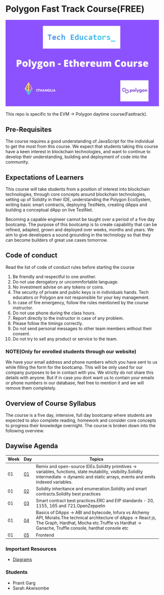 # Polygon Fast Track Course(FREE)

![Hero Img](https://github.com/Web3-courses/EVM_Polygon_Daytime/blob/main/PolygonEthereum_Course.jpg)

This repo is specific to the EVM -> Polygon daytime course(Fasttrack). 

## Pre-Requisites

The course requires a good understanding of JavaScript for the individual to get the most from this course. We expect that students taking this course have a keen interest in blockchain technologies, and want to continue to develop their understanding, building and deployment of code into the community.

## Expectations of Learners

This course will take students from a position of interest into blockchain technologies, through core concepts around blockchain technologies, setting up of Solidity in their IDE, understanding the Polygon EcoSystem, writing basic smart contracts, deploying TestNets, creating dApps and building a conceptual dApp on live TestNet. 

Becoming a capable engineer cannot be taught over a period of a five day bootcamp. The purpose of this bootcamp is to create capability that can be refined, adapted, grown and deployed over weeks, months and years. We aim to give developers a sound grounding in the technology so that they can become builders of great use cases tomorrow.

## Code of conduct

Read the list of code of conduct rules before starting the course

1. Be friendly and respectful to one another.
2. Do not use derogatory or uncommfortable language.
3. No investment advise on any tokens or coins.
4. The security of private and public keys is in individuals hands. Tech educators or Polygon are not responsible for your key management.
5. In case of fire emergency, follow the rules mentioned by the course instructor.
6. Do not use phone during the class hours.
7. Report directly to the instructor in case of any problem.
8. Please follow the timings correctly.
9. Do not send personal messages to other team members without their consent.
10. Do not try to sell any product or service to the team.


### NOTE(Only for enrolled students through our website)

We have your email address and phone numbers which you have sent to us while filling the form for the bootcamp. This will be only used for our company purposes to be in contact with you.
We strictly do not share this details with anyone. But if in case you dont want us to contain your emails or phone numbers in our database, feel free to mention it and
we will remove them completely. 


## Overview of Course Syllabus

The course is a five day, intensive, full day bootcamp where students are expected to also complete reading, homework and consider core concepts to progress their knowledge overnight. The course is broken down into the following overview.

## Daywise Agenda


| Week | Day | Topics |
| --- | --- | --- |
| 01 | [01](https://github.com/Web3-courses/Polygon_fast_track/tree/main/Day_01) | Remix and open-source IDEs.Solidity primitives → variables, functions, state mutability, visibility.Solidity intermediate → dynamic and static arrays, events and emits indexed variables. | 
| 01 | [02](https://github.com/Web3-courses/Polygon_fast_track/tree/main/Day_02) | Solidity inheritance and enumeration.Solidity and smart contracts.Solidity best practices | 
| 01 | [03](https://github.com/Web3-courses/Polygon_fast_track/tree/main/Day_03) | Smart contract best practices.ERC and EIP standards - 20, 1155, 165 and 721.OpenZeppelin| 
| 01 | [04](https://github.com/Web3-courses/Polygon_fast_track/tree/main/Day_04) | Basics of DApps → ABI and bytecode, Infura vs Alchemy API, Moralis.The technical architecture of dApps → React js, The Graph, Hardhat, Mocha etc.Truffle vs Hardhat → Ganache, Truffle console, hardhat console etc | 
| 01 | [05](https://github.com/Web3-courses/Polygon_fast_track/tree/main/Day_05) | Frontend| 

### Important Resources

- [Diagrams](https://github.com/Web3-courses/Diagrams)

### Students 
- Pranit Garg
- Sarah Akwisombe




